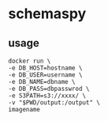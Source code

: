# schemaspy

## usage

```
docker run \
-e DB_HOST=hostname \
-e DB_USER=username \
-e DB_NAME=dbname \
-e DB_PASS=dbpasswrod \
-e S3PATH=s3://xxxx/ \
-v "$PWD/output:/output" \
imagename
```